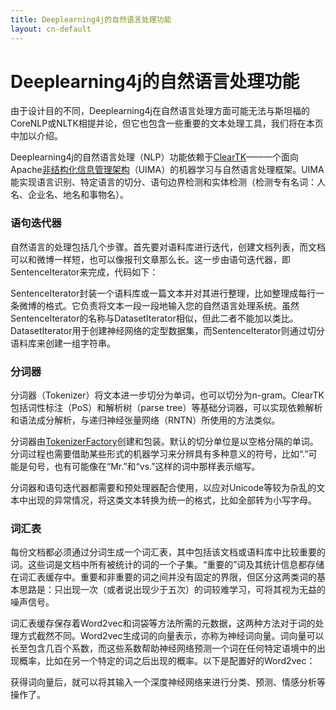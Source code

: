 ```yaml
---
title: Deeplearning4j的自然语言处理功能
layout: cn-default
---
```


# Deeplearning4j的自然语言处理功能

由于设计目的不同，Deeplearning4j在自然语言处理方面可能无法与斯坦福的CoreNLP或NLTK相提并论，但它也包含一些重要的文本处理工具，我们将在本页中加以介绍。

Deeplearning4j的自然语言处理（NLP）功能依赖于[ClearTK](https://cleartk.github.io/cleartk/)——一个面向Apache[非结构化信息管理架构](https://uima.apache.org/)（UIMA）的机器学习与自然语言处理框架。UIMA能实现语言识别、特定语言的切分、语句边界检测和实体检测（检测专有名词：人名、企业名、地名和事物名）。 

### 语句迭代器

自然语言的处理包括几个步骤。首先要对语料库进行迭代，创建文档列表，而文档可以和微博一样短，也可以像报刊文章那么长。这一步由语句迭代器，即SentenceIterator来完成，代码如下： 

<script src="http://gist-it.appspot.com/https://github.com/deeplearning4j/dl4j-0.0.3.3-examples/blob/master/src/main/java/org/deeplearning4j/word2vec/Word2VecRawTextExample.java?slice=33:41"></script>

SentenceIterator封装一个语料库或一篇文本并对其进行整理，比如整理成每行一条微博的格式。它负责将文本一段一段地输入您的自然语言处理系统。虽然SentenceIterator的名称与DatasetIterator相似，但此二者不能加以类比。DatasetIterator用于创建神经网络的定型数据集，而SentenceIterator则通过切分语料库来创建一组字符串。 

### 分词器

分词器（Tokenizer）将文本进一步切分为单词，也可以切分为n-gram。ClearTK包括词性标注（PoS）和解析树（parse tree）等基础分词器，可以实现依赖解析和语法成分解析，与递归神经张量网络（RNTN）所使用的方法类似。 

分词器由[TokenizerFactory](https://github.com/deeplearning4j/deeplearning4j/blob/6f027fd5075e3e76a38123ae5e28c00c17db4361/deeplearning4j-scaleout/deeplearning4j-nlp/src/main/java/org/deeplearning4j/text/tokenization/tokenizerfactory/UimaTokenizerFactory.java)创建和包装。默认的切分单位是以空格分隔的单词。分词过程也需要借助某些形式的机器学习来分辨具有多种意义的符号，比如“.”可能是句号，也有可能像在“Mr.”和“vs.”这样的词中那样表示缩写。

分词器和语句迭代器都需要和预处理器配合使用，以应对Unicode等较为杂乱的文本中出现的异常情况，将这类文本转换为统一的格式，比如全部转为小写字母。 

<script src="http://gist-it.appspot.com/https://github.com/deeplearning4j/dl4j-0.0.3.3-examples/blob/master/src/main/java/org/deeplearning4j/word2vec/Word2VecRawTextExample.java?slice=43:57"></script>



### 词汇表

每份文档都必须通过分词生成一个词汇表，其中包括该文档或语料库中比较重要的词。这些词是文档中所有被统计的词的一个子集。“重要的”词及其统计信息都存储在词汇表缓存中。重要和非重要的词之间并没有固定的界限，但区分这两类词的基本思路是：只出现一次（或者说出现少于五次）的词较难学习，可将其视为无益的噪声信号。

词汇表缓存保存着Word2vec和词袋等方法所需的元数据，这两种方法对于词的处理方式截然不同。Word2vec生成词的向量表示，亦称为神经词向量。词向量可以长至包含几百个系数，而这些系数帮助神经网络预测一个词在任何特定语境中的出现概率，比如在另一个特定的词之后出现的概率。以下是配置好的Word2vec：

<script src="http://gist-it.appspot.com/https://github.com/deeplearning4j/dl4j-0.0.3.3-examples/blob/master/src/main/java/org/deeplearning4j/word2vec/Word2VecRawTextExample.java?slice=58:74"></script>

获得词向量后，就可以将其输入一个深度神经网络来进行分类、预测、情感分析等操作了。
